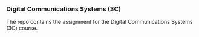 ### Digital Communications Systems (3C)

The repo contains the assignment for the Digital Communications Systems (3C) course.
